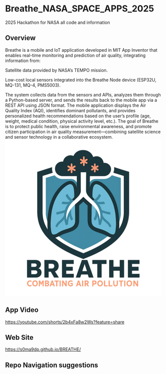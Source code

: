# Breathe_NASA_SPACE_APPS_2025
2025 Hackathon for NASA all code and information
## Overview
Breathe is a mobile and IoT application developed in MIT App Inventor that enables real-time monitoring and prediction of air quality, integrating information from:

Satellite data provided by NASA’s TEMPO mission.

Low-cost local sensors integrated into the Breathe Node device (ESP32U, MQ-131, MQ-4, PMS5003).

The system collects data from the sensors and APIs, analyzes them through a Python-based server, and sends the results back to the mobile app via a REST API using JSON format.
The mobile application displays the Air Quality Index (AQI), identifies dominant pollutants, and provides personalized health recommendations based on the user’s profile (age, weight, medical condition, physical activity level, etc.).
The goal of Breathe is to protect public health, raise environmental awareness, and promote citizen participation in air quality measurement—combining satellite science and sensor technology in a collaborative ecosystem.
![Logo](BreatheLogo.png)

## App Video 
https://youtube.com/shorts/2b4xFa8w2Ws?feature=share

## Web Site
https://s0ma9dp.github.io/BREATHE/

## Repo Navigation suggestions


